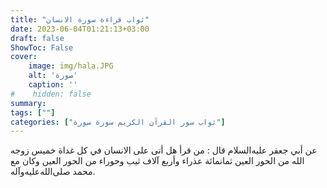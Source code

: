 ```yaml
---
title: "ثواب قراءة سورة الانسان"
date: 2023-06-04T01:21:13+03:00
draft: false
ShowToc: False
cover:
    image: img/hala.JPG
    alt: 'صورة'
    caption: ''
#    hidden: false
summary: 
tags: [""]
categories: ["ثواب سور القرآن الكريم سورة سورة"]
---
```

عن
أبي جعفر عليه‌السلام قال : من قرأ هل أتى على الانسان في كل غداة خميس
زوجه الله من الحور العين ثمانمائة عذراء وأربع آلاف ثيب وحوراء من
الحور العين وكان مع محمد صلى‌الله‌عليه‌وآله.

